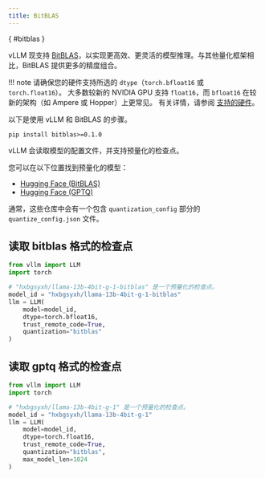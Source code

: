 ```yaml
---
title: BitBLAS
---
```

[](){ #bitblas }

vLLM 现支持 [BitBLAS](https://github.com/microsoft/BitBLAS)，以实现更高效、更灵活的模型推理。与其他量化框架相比，BitBLAS 提供更多的精度组合。

!!! note
    请确保您的硬件支持所选的 `dtype`（`torch.bfloat16` 或 `torch.float16`）。
    大多数较新的 NVIDIA GPU 支持 `float16`，而 `bfloat16` 在较新的架构（如 Ampere 或 Hopper）上更常见。
    有关详情，请参阅 [支持的硬件](https://docs.vllm.ai/en/latest/features/quantization/supported_hardware.html)。

以下是使用 vLLM 和 BitBLAS 的步骤。

```console
pip install bitblas>=0.1.0
```

vLLM 会读取模型的配置文件，并支持预量化的检查点。

您可以在以下位置找到预量化的模型：

- [Hugging Face (BitBLAS)](https://huggingface.co/models?search=bitblas)
- [Hugging Face (GPTQ)](https://huggingface.co/models?search=gptq)

通常，这些仓库中会有一个包含 `quantization_config` 部分的 `quantize_config.json` 文件。

## 读取 bitblas 格式的检查点

```python
from vllm import LLM
import torch

# "hxbgsyxh/llama-13b-4bit-g-1-bitblas" 是一个预量化的检查点。
model_id = "hxbgsyxh/llama-13b-4bit-g-1-bitblas"
llm = LLM(
    model=model_id,
    dtype=torch.bfloat16,
    trust_remote_code=True,
    quantization="bitblas"
)
```

## 读取 gptq 格式的检查点

```python
from vllm import LLM
import torch

# "hxbgsyxh/llama-13b-4bit-g-1" 是一个预量化的检查点。
model_id = "hxbgsyxh/llama-13b-4bit-g-1"
llm = LLM(
    model=model_id,
    dtype=torch.float16,
    trust_remote_code=True,
    quantization="bitblas",
    max_model_len=1024
)
```